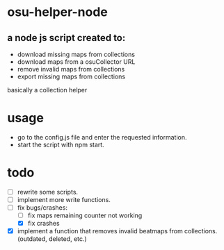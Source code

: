 # osu-helper-node

## a node js script created to:
- download missing maps from collections 
- download maps from a osuCollector URL
- remove invalid maps from collections 
- export missing maps from collections 

basically a collection helper

# usage
- go to the config.js file and enter the requested information.
- start the script with npm start.

# todo
- [ ] rewrite some scripts.
- [ ] implement more write functions.
- [ ] fix bugs/crashes:
    - [ ] fix maps remaining counter not working 
    - [x] fix crashes 
- [x] implement a function that removes invalid beatmaps from collections. (outdated, deleted, etc.)
